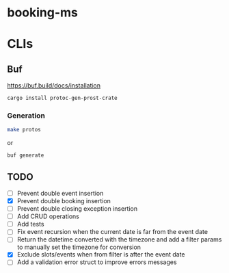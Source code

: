 # booking-ms

# CLIs

## Buf

https://buf.build/docs/installation

```sh
cargo install protoc-gen-prost-crate
```

### Generation

```sh
make protos
```
or
```sh
buf generate
```

## TODO

- [ ] Prevent double event insertion
- [x] Prevent double booking insertion
- [ ] Prevent double closing exception insertion
- [ ] Add CRUD operations
- [ ] Add tests
- [ ] Fix event recursion when the current date is far from the event date
- [ ] Return the datetime converted with the timezone and add a filter params to manually set the timezone for conversion
- [x] Exclude slots/events when from filter is after the event date
- [ ] Add a validation error struct to improve errors messages